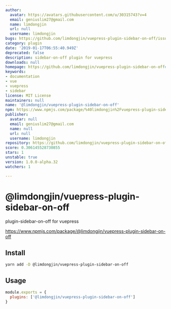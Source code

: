 ```yaml
---
author:
  avatar: https://avatars.githubusercontent.com/u/30315743?v=4
  email: geniuslim27@gmail.com
  name: limdongjin
  url: null
  username: limdongjin
bugs: https://github.com/limdongjin/vuepress-plugin-sidebar-on-off/issues
category: plugin
date: '2019-01-17T06:55:40.949Z'
deprecated: false
description: sidebar-on-off plugin for vuepress
downloads: null
homepage: https://github.com/limdongjin/vuepress-plugin-sidebar-on-off#readme
keywords:
- documentation
- vue
- vuepress
- sidebar
license: MIT License
maintainers: null
name: '@limdongjin/vuepress-plugin-sidebar-on-off'
npm: https://www.npmjs.com/package/%40limdongjin%2Fvuepress-plugin-sidebar-on-off
publisher:
  avatar: null
  email: geniuslim27@gmail.com
  name: null
  url: null
  username: limdongjin
repository: https://github.com/limdongjin/vuepress-plugin-sidebar-on-off
score: 0.306145528730855
stars: 1
unstable: true
version: 1.0.0-alpha.32
watchers: 1

---
```


# @limdongjin/vuepress-plugin-sidebar-on-off

plugin-sidebar-on-off for vuepress

https://www.npmjs.com/package/@limdongjin/vuepress-plugin-sidebar-on-off

## Install

```bash
yarn add -D @limdongjin/vuepress-plugin-sidebar-on-off
```

## Usage

```js
module.exports = {
  plugins: ['@limdongjin/vuepress-plugin-sidebar-on-off']
}
```
